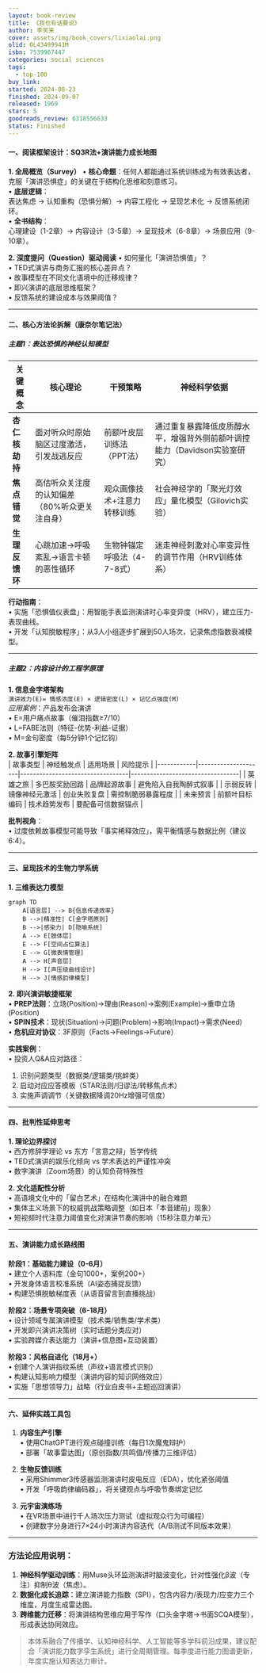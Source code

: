 ```yaml
---
layout: book-review
title: 《我也有话要说》
author: 李笑来
cover: assets/img/book_covers/lixiaolai.png
olid: OL43499941M
isbn: 7539967447
categories: social sciences
tags:
  - top-100
buy_link: 
started: 2024-08-23
finished: 2024-09-07
released: 1969
stars: 5
goodreads_review: 6318556633
status: Finished
---
```


#### 一、阅读框架设计：SQ3R法+演讲能力成长地图
**1. 全局概览（Survey）**
• **核心命题**：任何人都能通过系统训练成为有效表达者，克服「演讲恐惧症」的关键在于结构化思维和刻意练习。  
• **底层逻辑**：  
  表达焦虑 → 认知重构（恐惧分解）→ 内容工程化 → 呈现艺术化 → 反馈系统闭环。  
• **全书结构**：  
  心理建设（1-2章）→ 内容设计（3-5章）→ 呈现技术（6-8章）→ 场景应用（9-10章）。

**2. 深度提问（Question）驱动阅读**
• 如何量化「演讲恐惧值」？  
• TED式演讲与商务汇报的核心差异点？  
• 故事模型在不同文化语境中的迁移规律？  
• 即兴演讲的底层思维框架？  
• 反馈系统的建设成本与效果阈值？

---

#### 二、核心方法论拆解（康奈尔笔记法）
##### 主题1：表达恐惧的神经认知模型
| 关键概念       | 核心理论                                                                | 干预策略                          | 神经科学依据                                                                 |
|----------------|-----------------------------------------------------------------------|----------------------------------|----------------------------------------------------------------------------|
| **杏仁核劫持** | 面对听众时原始脑区过度激活，引发战逃反应                                 | 前额叶皮层训练法（PPT法）        | 通过重复暴露降低皮质醇水平，增强背外侧前额叶调控能力（Davidson实验室研究）    |
| **焦点错觉**   | 高估听众关注度的认知偏差（80%听众更关注自身）                            | 观众画像技术+注意力转移训练       | 社会神经学的「聚光灯效应」量化模型（Gilovich实验）                            |
| **生理反馈环** | 心跳加速→呼吸紊乱→语言卡顿的恶性循环                                     | 生物钟锚定呼吸法（4-7-8式）       | 迷走神经刺激对心率变异性的调节作用（HRV训练体系）                            |

**行动指南**：  
• 实施「恐惧值仪表盘」：用智能手表监测演讲时心率变异度（HRV），建立压力-表现曲线。  
• 开发「认知脱敏程序」：从3人小组逐步扩展到50人场次，记录焦虑指数衰减模型。

---

##### 主题2：内容设计的工程学原理
**1. 信息金字塔架构**  
`演讲效力(E)= 情感浓度(E) × 逻辑密度(L) × 记忆点强度(M)`  
*应用案例*：产品发布会演讲  
• E=用户痛点故事（催泪指数≥7/10）  
• L=FABE法则（特征-优势-利益-证据）  
• M=金句密度（每5分钟1个记忆钩）  

**2. 故事引擎矩阵**  
| 故事类型   | 神经触发点          | 适用场景                         | 风险提示                         |
|------------|---------------------|----------------------------------|----------------------------------|
| 英雄之旅   | 多巴胺奖励回路       | 品牌起源故事                     | 避免陷入自我陶醉式叙事           |
| 示弱反转   | 镜像神经元激活       | 创业失败复盘                     | 需控制脆弱暴露程度               |
| 未来预言   | 前额叶目标编码       | 技术趋势发布                     | 要配备可信数据锚点               |

**批判视角**：  
• 过度依赖故事模型可能导致「事实稀释效应」，需平衡情感与数据比例（建议6:4）。

---

#### 三、呈现技术的生物力学系统
**1. 三维表达力模型**  
```mermaid
graph TD
    A[语言层] --> B{信息传递效率}
    B -->|精准性| C[金字塔原则]
    B -->|感染力| D[隐喻系统]
    A --> E[肢体层]
    E --> F[空间占位算法]
    E --> G[微表情管理]
    A --> H[声音层]
    H --> I[声压级曲线设计]
    H --> J[情感韵律模型]
```

**2. 即兴演讲敏捷框架**  
• **PREP法则**：立场(Position)→理由(Reason)→案例(Example)→重申立场(Position)  
• **SPIN技术**：现状(Situation)→问题(Problem)→影响(Impact)→需求(Need)  
• **危机应对协议**：3F原则（Facts→Feelings→Future）

**实践案例**：  
• 投资人Q&A应对路径：  
  1. 识别问题类型（数据类/逻辑类/挑衅类）  
  2. 启动对应应答模板（STAR法则/归谬法/转移焦点术）  
  3. 实施声调调节（关键数据降调20Hz增强可信度）

---

#### 四、批判性延伸思考
**1. 理论边界探讨**  
• 西方修辞学理论 vs 东方「言意之辩」哲学传统  
• TED式演讲的娱乐化倾向 vs 学术表达的严谨性冲突  
• 数字演讲（Zoom场景）的认知负荷特殊性  

**2. 文化适配性分析**  
• 高语境文化中的「留白艺术」在结构化演讲中的融合难题  
• 集体主义场景下的权威挑战策略调整（如日本「本音建前」现象）  
• 短视频时代注意力阈值变化对演讲节奏的影响（15秒注意力单元）

---

#### 五、演讲能力成长路线图
**阶段1：基础能力建设（0-6月）**  
• 建立个人语料库（金句1000+，案例200+）  
• 开发身体语言校准系统（AI姿态捕捉反馈）  
• 构建恐惧脱敏梯度表（从语音留言到直播挑战）

**阶段2：场景专项突破（6-18月）**  
• 设计领域专属演讲模型（技术类/销售类/学术类）  
• 开发即兴演讲决策树（实时话题分类应对）  
• 实验跨媒介表达能力（演讲+信息图+互动装置）

**阶段3：风格自进化（18月+）**  
• 创建个人演讲指纹系统（声纹+语言模式识别）  
• 构建认知影响力模型（演讲内容的知识网络效应）  
• 实施「思想领导力」战略（行业白皮书+主题巡回演讲）

---

#### 六、延伸实践工具包
1. **内容生产引擎**  
   • 使用ChatGPT进行观点碰撞训练（每日1次魔鬼辩护）  
   • 部署「故事雷达图」（原创指数/共鸣值/传播力三维评估）  

2. **生物反馈训练**  
   • 采用Shimmer3传感器监测演讲时皮电反应（EDA），优化紧张阈值  
   • 开发「呼吸韵律编码器」，将关键观点与呼吸节奏绑定记忆  

3. **元宇宙演练场**  
   • 在VR场景中进行千人场次压力测试（虚拟观众行为可编程）  
   • 创建数字分身进行7×24小时演讲内容迭代（A/B测试不同版本效果）

---

### 方法论应用说明：
1. **神经科学驱动训练**：用Muse头环监测演讲时脑波变化，针对性强化β波（专注）抑制θ波（焦虑）。  
2. **数据化成长追踪**：建立演讲能力指数（SPI），包含内容力/表现力/应变力三个维度，月度生成雷达图。  
3. **跨维能力迁移**：将演讲结构思维应用于写作（口头金字塔→书面SCQA模型），形成表达协同效应。

> 本体系融合了传播学、认知神经科学、人工智能等多学科前沿成果，建议配合「演讲能力数字孪生系统」进行全周期管理。每季度进行能力图谱更新，年度实施认知表达力审计。